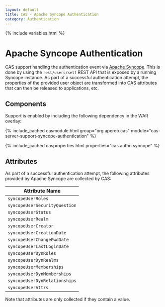 ```yaml
---
layout: default
title: CAS - Apache Syncope Authentication
category: Authentication
---
```

{% include variables.html %}


# Apache Syncope Authentication

CAS support handling the authentication event via [Apache Syncope](https://syncope.apache.org/). This 
is done by using the `rest/users/self` REST API that is exposed by a running Syncope instance. 
As part of a successful authentication attempt, the properties of the provided user object 
are transformed into CAS attributes that can then be released to applications, etc.

## Components

Support is enabled by including the following dependency in the WAR overlay:

{% include_cached casmodule.html group="org.apereo.cas" module="cas-server-support-syncope-authentication" %}

{% include_cached casproperties.html properties="cas.authn.syncope" %}

## Attributes

As part of a successful authentication attempt, the following attributes 
provided by Apache Syncope are collected by CAS:

| Attribute Name                |
|-------------------------------|
| `syncopeUserRoles`            |
| `syncopeUserSecurityQuestion` |
| `syncopeUserStatus`           |
| `syncopeUserRealm`            |
| `syncopeUserCreator`          |
| `syncopeUserCreationDate`     |
| `syncopeUserChangePwdDate`    |
| `syncopeUserLastLoginDate`    |
| `syncopeUserDynRoles`         |
| `syncopeUserDynRealms`        |
| `syncopeUserMemberships`      |
| `syncopeUserDynMemberships`   |
| `syncopeUserDynRelationships` |
| `syncopeUserAttrs`            |

Note that attributes are only collected if they contain a value.
